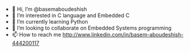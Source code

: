 - 👋 Hi, I’m @basemaboudeshish
- 👀 I’m interested in C language and Embedded C
- 🌱 I’m currently learning Python
- 💞️ I’m looking to collaborate on Embedded Systems programming
- 📫 How to reach me http://www.linkedin.com/in/basem-aboudeshish-444200117

<!---
basemaboudeshish/basemaboudeshish is a ✨ special ✨ repository because its `README.md` (this file) appears on your GitHub profile.
You can click the Preview link to take a look at your changes.
--->
